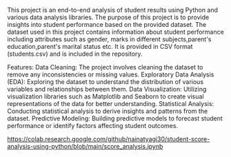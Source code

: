 This project is an end-to-end analysis of student results using Python and various data analysis libraries. The purpose of this project is to provide insights into student performance based on the provided dataset.
The dataset used in this project contains information about student performance including attributes such as gender, marks in different subjects,parent's education,parent's marital status etc. It is provided in CSV format (students.csv) and is included in the repository.

Features:
Data Cleaning: The project involves cleaning the dataset to remove any inconsistencies or missing values.
Exploratory Data Analysis (EDA): Exploring the dataset to understand the distribution of various variables and relationships between them.
Data Visualization: Utilizing visualization libraries such as Matplotlib and Seaborn to create visual representations of the data for better understanding.
Statistical Analysis: Conducting statistical analysis to derive insights and patterns from the dataset.
Predictive Modeling: Building predictive models to forecast student performance or identify factors affecting student outcomes.

https://colab.research.google.com/github/nainatyagi30/student-score-analysis-using-python/blob/main/score_analysis.ipynb

